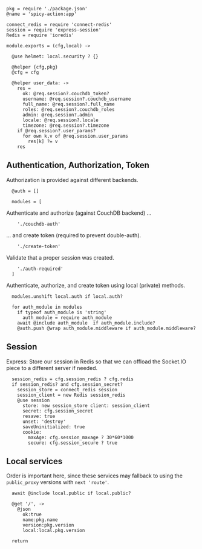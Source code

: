     pkg = require './package.json'
    @name = 'spicy-action:app'

    connect_redis = require 'connect-redis'
    session = require 'express-session'
    Redis = require 'ioredis'

    module.exports = (cfg,local) ->

      @use helmet: local.security ? {}

      @helper {cfg,pkg}
      @cfg = cfg

      @helper user_data: ->
        res =
          ok: @req.session?.couchdb_token?
          username: @req.session?.couchdb_username
          full_name: @req.session?.full_name
          roles: @req.session?.couchdb_roles
          admin: @req.session?.admin
          locale: @req.session?.locale
          timezone: @req.session?.timezone
        if @req.session?.user_params?
          for own k,v of @req.session.user_params
            res[k] ?= v
        res

Authentication, Authorization, Token
------------------------------------

Authorization is provided against different backends.

      @auth = []

      modules = [

Authenticate and authorize (against CouchDB backend) ...

        './couchdb-auth'

... and create token (required to prevent double-auth).

        './create-token'

Validate that a proper session was created.

        './auth-required'
      ]

Authenticate, authorize, and create token using local (private) methods.

      modules.unshift local.auth if local.auth?

      for auth_module in modules
        if typeof auth_module is 'string'
          auth_module = require auth_module
        await @include auth_module  if auth_module.include?
        @auth.push @wrap auth_module.middleware if auth_module.middleware?

Session
-------

Express: Store our session in Redis so that we can offload the Socket.IO piece to a different server if needed.

      session_redis = cfg.session_redis ? cfg.redis
      if session_redis? and cfg.session_secret?
        session_store = connect_redis session
        session_client = new Redis session_redis
        @use session
          store: new session_store client: session_client
          secret: cfg.session_secret
          resave: true
          unset: 'destroy'
          saveUninitialized: true
          cookie:
            maxAge: cfg.session_maxage ? 30*60*1000
            secure: cfg.session_secure ? true

Local services
--------------

Order is important here, since these services may fallback to using the `public_proxy` versions with `next 'route'`.

      await @include local.public if local.public?

      @get '/', ->
        @json
          ok:true
          name:pkg.name
          version:pkg.version
          local:local.pkg.version

      return
